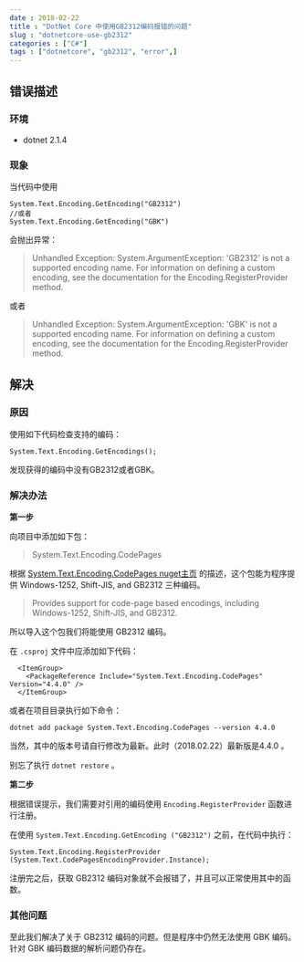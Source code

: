 ```yaml
---
date : 2018-02-22
title : "DotNet Core 中使用GB2312编码报错的问题"
slug : "dotnetcore-use-gb2312"
categories : ["C#"]
tags : ["dotnetcore", "gb2312", "error",]
---
```


## 错误描述

### 环境
- dotnet 2.1.4

### 现象
当代码中使用
```
System.Text.Encoding.GetEncoding("GB2312")
//或者
System.Text.Encoding.GetEncoding("GBK")
```
会抛出异常：

> Unhandled Exception: System.ArgumentException: 'GB2312' is not a supported encoding name. For information on defining a custom encoding, see the documentation for the Encoding.RegisterProvider method.

或者

> Unhandled Exception: System.ArgumentException: 'GBK' is not a supported encoding name. For information on defining a custom encoding, see the documentation for the Encoding.RegisterProvider method.

## 解决

### 原因

使用如下代码检查支持的编码：

```
System.Text.Encoding.GetEncodings();
```

发现获得的编码中没有GB2312或者GBK。

### 解决办法

**第一步**

向项目中添加如下包：

> System.Text.Encoding.CodePages

根据 [System.Text.Encoding.CodePages nuget主页](https://www.nuget.org/packages/System.Text.Encoding.CodePages/) 的描述，这个包能为程序提供 Windows-1252, Shift-JIS, and GB2312 三种编码。

> Provides support for code-page based encodings, including Windows-1252, Shift-JIS, and GB2312.

所以导入这个包我们将能使用 GB2312 编码。

在 `.csproj` 文件中应添加如下代码：

```
  <ItemGroup>
    <PackageReference Include="System.Text.Encoding.CodePages" Version="4.4.0" />
  </ItemGroup>
```

或者在项目目录执行如下命令：

```
dotnet add package System.Text.Encoding.CodePages --version 4.4.0
```

当然，其中的版本号请自行修改为最新。此时（2018.02.22）最新版是4.4.0 。

别忘了执行 `dotnet restore` 。

**第二步**

根据错误提示，我们需要对引用的编码使用 `Encoding.RegisterProvider` 函数进行注册。

在使用 `System.Text.Encoding.GetEncoding ("GB2312")` 之前，在代码中执行：

```
System.Text.Encoding.RegisterProvider (System.Text.CodePagesEncodingProvider.Instance);
```

注册完之后，获取 GB2312 编码对象就不会报错了，并且可以正常使用其中的函数。

### 其他问题

至此我们解决了关于 GB2312 编码的问题。但是程序中仍然无法使用 GBK 编码。针对 GBK 编码数据的解析问题仍存在。
